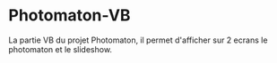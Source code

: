 # Photomaton-VB
La partie VB du projet Photomaton, il permet d'afficher sur 2 ecrans le photomaton et le slideshow.
